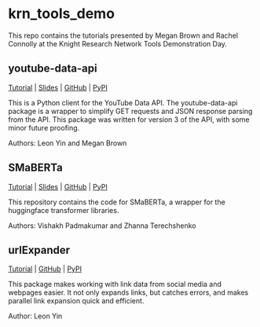 # krn_tools_demo

This repo contains the tutorials presented by Megan Brown and Rachel Connolly at the Knight Research Network Tools Demonstration Day.

## youtube-data-api
[Tutorial](https://github.com/SMAPPNYU/krn_tools_demo/blob/main/youtube_data_api_demo.ipynb) | [Slides](https://github.com/SMAPPNYU/krn_tools_demo/blob/main/slides/youtube_data_api_demo.slides.html) | [GitHub](https://github.com/smappnyu/youtube-data-api) | [PyPI](https://pypi.org/project/youtube-data-api/)

This is a Python client for the YouTube Data API. The youtube-data-api package is a wrapper to simplify GET requests and JSON response parsing from the API. This package was written for version 3 of the API, with some minor future proofing.

Authors: Leon Yin and Megan Brown

## SMaBERTa
[Tutorial](https://github.com/SMAPPNYU/krn_tools_demo/blob/main/smaberta_demo.ipynb) | [Slides](https://github.com/SMAPPNYU/krn_tools_demo/blob/main/slides/smaberta_demo.slides.html) | [GitHub](https://github.com/smappnyu/smaberta) | [PyPI](https://pypi.org/project/smaberta/)

This repository contains the code for SMaBERTa, a wrapper for the huggingface transformer libraries.

Authors: Vishakh Padmakumar and Zhanna Terechshenko

## urlExpander
[Tutorial](https://github.com/SMAPPNYU/krn_tools_demo/blob/main/urlexpander_quickstart.ipynb) | [GitHub](https://github.com/SMAPPNYU/urlExpander) | [PyPI](https://pypi.org/project/urlexpander/)

This package makes working with link data from social media and webpages easier. It not only expands links, but catches errors, and makes parallel link expansion quick and efficient.

Author: Leon Yin
